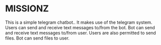 # MISSIONZ
This is a simple telegram chatbot..
It makes use of the telegram system.
Users can send and receive text messages to/from the bot. 
Bot can send and receive text messages to/from user.
Users are also permitted to send files.
Bot can send files to user.
